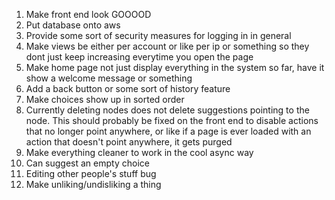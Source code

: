 1. Make front end look GOOOOD
2. Put database onto aws
3. Provide some sort of security measures for logging in in general
4. Make views be either per account or like per ip or something so they dont just keep increasing everytime you open the page
5. Make home page not just display everything in the system so far, have it show a welcome message or something
6. Add a back button or some sort of history feature
7. Make choices show up in sorted order
8. Currently deleting nodes does not delete suggestions pointing to the node. This should probably be fixed on the front end to disable actions that no longer point anywhere, or like if a page is ever loaded with an action that doesn't point anywhere, it gets purged
9. Make everything cleaner to work in the cool async way
10. Can suggest an empty choice
11. Editing other people's stuff bug
12. Make unliking/undisliking a thing
